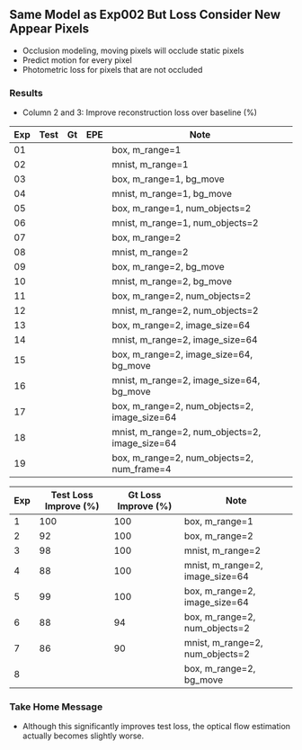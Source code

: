 ## Same Model as Exp002 But Loss Consider New Appear Pixels

- Occlusion modeling, moving pixels will occlude static pixels
- Predict motion for every pixel
- Photometric loss for pixels that are not occluded

### Results

- Column 2 and 3: Improve reconstruction loss over baseline (%) 

| Exp  | Test | Gt   | EPE  | Note |
| ---- | ---- | ---- | ---- | ---- |
| 01 |  |  |  | box, m_range=1 |
| 02 |  |  |  | mnist, m_range=1 |
| 03 |  |  |  | box, m_range=1, bg_move |
| 04 |  |  |  | mnist, m_range=1, bg_move |
| 05 |  |  |  | box, m_range=1, num_objects=2 |
| 06 |  |  |  | mnist, m_range=1, num_objects=2 |
| 07 |  |  |  | box, m_range=2 |
| 08 |  |  |  | mnist, m_range=2 |
| 09 |  |  |  | box, m_range=2, bg_move |
| 10 |  |  |  | mnist, m_range=2, bg_move |
| 11 |  |  |  | box, m_range=2, num_objects=2 |
| 12 |  |  |  | mnist, m_range=2, num_objects=2 |
| 13 |  |  |  | box, m_range=2, image_size=64 |
| 14 |  |  |  | mnist, m_range=2, image_size=64 |
| 15 |  |  |  | box, m_range=2, image_size=64, bg_move |
| 16 |  |  |  | mnist, m_range=2, image_size=64, bg_move |
| 17 |  |  |  | box, m_range=2, num_objects=2, image_size=64 |
| 18 |  |  |  | mnist, m_range=2, num_objects=2, image_size=64 |
| 19 |  |  |  | box, m_range=2, num_objects=2, num_frame=4 |

| Exp | Test Loss Improve (%) | Gt Loss Improve (%) | Note |
| ------------- | ----------- | ----------- | ----------- | 
| 1 | 100 | 100 | box, m_range=1 |
| 2 | 92 | 100 | box, m_range=2 |
| 3 | 98 | 100 | mnist, m_range=2 |
| 4 | 88 | 100 | mnist, m_range=2, image_size=64 |
| 5 | 99 | 100 | box, m_range=2, image_size=64 | 
| 6 | 88 | 94 | box, m_range=2, num_objects=2 |
| 7 | 86 | 90 | mnist, m_range=2, num_objects=2 |  
| 8 |    |    | box, m_range=2, bg_move |

### Take Home Message

- Although this significantly improves test loss, the optical flow estimation actually becomes slightly worse. 
